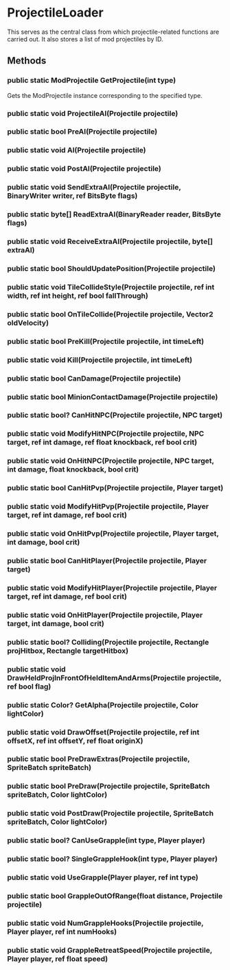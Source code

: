 # ProjectileLoader

This serves as the central class from which projectile-related functions are carried out. It also stores a list of mod projectiles by ID.

## Methods

### public static ModProjectile GetProjectile(int type)

Gets the ModProjectile instance corresponding to the specified type.

### public static void ProjectileAI(Projectile projectile)

### public static bool PreAI(Projectile projectile)

### public static void AI(Projectile projectile)

### public static void PostAI(Projectile projectile)

### public static void SendExtraAI(Projectile projectile, BinaryWriter writer, ref BitsByte flags)

### public static byte[] ReadExtraAI(BinaryReader reader, BitsByte flags)

### public static void ReceiveExtraAI(Projectile projectile, byte[] extraAI)

### public static bool ShouldUpdatePosition(Projectile projectile)

### public static void TileCollideStyle(Projectile projectile, ref int width, ref int height, ref bool fallThrough)

### public static bool OnTileCollide(Projectile projectile, Vector2 oldVelocity)

### public static bool PreKill(Projectile projectile, int timeLeft)

### public static void Kill(Projectile projectile, int timeLeft)

### public static bool CanDamage(Projectile projectile)

### public static bool MinionContactDamage(Projectile projectile)

### public static bool? CanHitNPC(Projectile projectile, NPC target)

### public static void ModifyHitNPC(Projectile projectile, NPC target, ref int damage, ref float knockback, ref bool crit)

### public static void OnHitNPC(Projectile projectile, NPC target, int damage, float knockback, bool crit)

### public static bool CanHitPvp(Projectile projectile, Player target)

### public static void ModifyHitPvp(Projectile projectile, Player target, ref int damage, ref bool crit)

### public static void OnHitPvp(Projectile projectile, Player target, int damage, bool crit)

### public static bool CanHitPlayer(Projectile projectile, Player target)

### public static void ModifyHitPlayer(Projectile projectile, Player target, ref int damage, ref bool crit)

### public static void OnHitPlayer(Projectile projectile, Player target, int damage, bool crit)

### public static bool? Colliding(Projectile projectile, Rectangle projHitbox, Rectangle targetHitbox)

### public static void DrawHeldProjInFrontOfHeldItemAndArms(Projectile projectile, ref bool flag)

### public static Color? GetAlpha(Projectile projectile, Color lightColor)

### public static void DrawOffset(Projectile projectile, ref int offsetX, ref int offsetY, ref float originX)

### public static bool PreDrawExtras(Projectile projectile, SpriteBatch spriteBatch)

### public static bool PreDraw(Projectile projectile, SpriteBatch spriteBatch, Color lightColor)

### public static void PostDraw(Projectile projectile, SpriteBatch spriteBatch, Color lightColor)

### public static bool? CanUseGrapple(int type, Player player)

### public static bool? SingleGrappleHook(int type, Player player)

### public static void UseGrapple(Player player, ref int type)

### public static bool GrappleOutOfRange(float distance, Projectile projectile)

### public static void NumGrappleHooks(Projectile projectile, Player player, ref int numHooks)

### public static void GrappleRetreatSpeed(Projectile projectile, Player player, ref float speed)